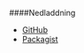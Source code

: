 ####Nedladdning

* [GitHub](https://github.com/canax/anax-flat)
* [Packagist](https://packagist.org/packages/mos/anax-flat)
